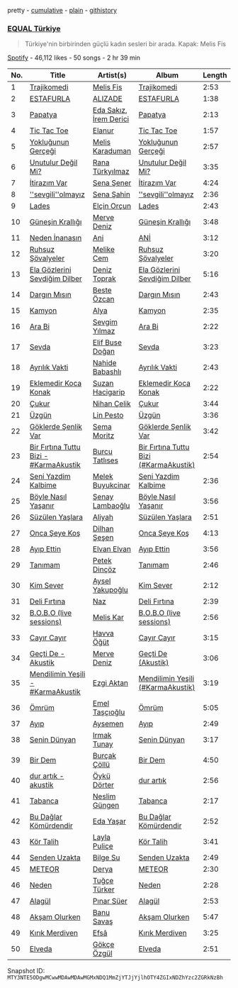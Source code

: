 pretty - [cumulative](/playlists/cumulative/37i9dQZF1DX3aD9A9aINSs.md) - [plain](/playlists/plain/37i9dQZF1DX3aD9A9aINSs) - [githistory](https://github.githistory.xyz/mackorone/spotify-playlist-archive/blob/main/playlists/plain/37i9dQZF1DX3aD9A9aINSs)

### [EQUAL Türkiye](https://open.spotify.com/playlist/37i9dQZF1DX3aD9A9aINSs)

> Türkiye'nin birbirinden güçlü kadın sesleri bir arada\. Kapak: Melis Fis

[Spotify](https://open.spotify.com/user/spotify) - 46,112 likes - 50 songs - 2 hr 39 min

| No. | Title | Artist(s) | Album | Length |
|---|---|---|---|---|
| 1 | [Trajikomedi](https://open.spotify.com/track/5KvQtUK14fbyFmZjeaBc1g) | [Melis Fis](https://open.spotify.com/artist/59P035Jvn8eSY86obDOHZ8) | [Trajikomedi](https://open.spotify.com/album/1fOUfo9SzGYY2PIi1Ndzr6) | 2:53 |
| 2 | [ESTAFURLA](https://open.spotify.com/track/67FQS0mvwg4j5LgdlTwJuc) | [ALIZADE](https://open.spotify.com/artist/1EPZusBDP8yewhsaKtwktz) | [ESTAFURLA](https://open.spotify.com/album/3iyn3IpyDYMy3myhSUWxXz) | 1:38 |
| 3 | [Papatya](https://open.spotify.com/track/47U5AMz7woJyKLHxS0O2ls) | [Eda Sakız](https://open.spotify.com/artist/43kof4zqki1s51xx3bX8wB), [İrem Derici](https://open.spotify.com/artist/5h2jTdwf4p0dM34aBykPzZ) | [Papatya](https://open.spotify.com/album/1xN56GvfzfZVJOTJzuUp18) | 2:13 |
| 4 | [Tic Tac Toe](https://open.spotify.com/track/7LtQ8WHtG0gfXmzoFF7u8H) | [Elanur](https://open.spotify.com/artist/33FCgXF01vOfBtjoul6ne1) | [Tic Tac Toe](https://open.spotify.com/album/76V2MTtNV4nPbvwnDnsWWc) | 1:57 |
| 5 | [Yokluğunun Gerçeği](https://open.spotify.com/track/1JChkr6F2KvGzddhWNIR4Y) | [Melis Karaduman](https://open.spotify.com/artist/0aM5REcXSL40rNGsyCSxNG) | [Yokluğunun Gerçeği](https://open.spotify.com/album/4LzORgKHZ3u3NS0jYZYxOS) | 2:57 |
| 6 | [Unutulur Değil Mi?](https://open.spotify.com/track/5tGp0BntYrg5aVBkUiGqhQ) | [Rana Türkyılmaz](https://open.spotify.com/artist/71B1UV4HrPQk6TdNHM3h9h) | [Unutulur Değil Mi?](https://open.spotify.com/album/16VaDufn3R9KOxKm0xFuRp) | 3:35 |
| 7 | [İtirazım Var](https://open.spotify.com/track/4kyTxHKWE9I2SWmlziSXFL) | [Sena Şener](https://open.spotify.com/artist/7CW2eGwAuElNq09rVtZYsM) | [İtirazım Var](https://open.spotify.com/album/7bLfW8C65RnaCTNshSAoc2) | 4:24 |
| 8 | [''sevgili''olmayız](https://open.spotify.com/track/5gv8GyPNssjxd27k3V5RK1) | [Sena Şahin](https://open.spotify.com/artist/40VwjQ6yxDV90bjbDU124W) | [''sevgili''olmayız](https://open.spotify.com/album/1nZ6F0wEQWQjtOCGX4bV2L) | 2:36 |
| 9 | [Lades](https://open.spotify.com/track/146ZJWeUOwLdDYPGouW1vy) | [Elçin Orçun](https://open.spotify.com/artist/1e6JMnBTnlsmLfUIshPefJ) | [Lades](https://open.spotify.com/album/64RBO6WoLR3u0Vof4yZLTq) | 2:43 |
| 10 | [Güneşin Krallığı](https://open.spotify.com/track/1guiuP9LqaodDBLC5K7Y8Z) | [Merve Deniz](https://open.spotify.com/artist/0bL7vu8m0DXhsh3NJFaoAK) | [Güneşin Krallığı](https://open.spotify.com/album/1unYdZs58eysCceJKKXM4G) | 3:48 |
| 11 | [Neden İnanasın](https://open.spotify.com/track/7JSl9VxIl9M6Jq8NFrhGUC) | [Ani](https://open.spotify.com/artist/1w7GXnVAbouWJoSGQ1gSJz) | [ANİ](https://open.spotify.com/album/5bELaeJr7w7NMEhF0HBq7e) | 3:12 |
| 12 | [Ruhsuz Şövalyeler](https://open.spotify.com/track/5WovpRu5ysYQepZAsIq1iJ) | [Melike Cem](https://open.spotify.com/artist/4KWDW1O48FFRbtgsjgBSVr) | [Ruhsuz Şövalyeler](https://open.spotify.com/album/7tbTtbTnbmzVeyXmYENmux) | 3:20 |
| 13 | [Ela Gözlerini Sevdiğim Dilber](https://open.spotify.com/track/1bzcB5hJy2zbk1aJgifdde) | [Deniz Toprak](https://open.spotify.com/artist/1qUlrOW3z1Vv771xYHrbDm) | [Ela Gözlerini Sevdiğim Dilber](https://open.spotify.com/album/5PO7n7Hfgt2x71NmlsZqhU) | 5:16 |
| 14 | [Dargın Mısın](https://open.spotify.com/track/7H50YhXjELyEtaW447KGpb) | [Beste Özcan](https://open.spotify.com/artist/1rtpb0G8p5iwUXRywzRjbp) | [Dargın Mısın](https://open.spotify.com/album/06GKHZHi38d7tVuuyGoIRF) | 2:43 |
| 15 | [Kamyon](https://open.spotify.com/track/2YZRWcyz7T79MbBlzOCHDn) | [Alya](https://open.spotify.com/artist/44KujdHA0ZaOgGzyaAdXmu) | [Kamyon](https://open.spotify.com/album/3ljRCgYDQa9h0zGbS0s96F) | 2:35 |
| 16 | [Ara Bi](https://open.spotify.com/track/3PUOmLHVkydZttKj7m0dOX) | [Sevgim Yılmaz](https://open.spotify.com/artist/1oh1jFXcJYVg7g1E2Yb3PO) | [Ara Bi](https://open.spotify.com/album/0xfhnJZjJdQVwqSe5ZyTvv) | 2:22 |
| 17 | [Sevda](https://open.spotify.com/track/5jTY0bHAEcCDrU90sNz8AX) | [Elif Buse Doğan](https://open.spotify.com/artist/56hgP8k96P8s7hQyMvXCHS) | [Sevda](https://open.spotify.com/album/5HMg3wldkDnQ9NOPJ4wR5d) | 3:23 |
| 18 | [Ayrılık Vakti](https://open.spotify.com/track/0IqvTDBYYI3BnoDJesBIAC) | [Nahide Babashlı](https://open.spotify.com/artist/1mvxj5GtTiRhQ3G3qeVCJj) | [Ayrılık Vakti](https://open.spotify.com/album/048nYURMaXBS0zfQ6bkqmb) | 2:43 |
| 19 | [Eklemedir Koca Konak](https://open.spotify.com/track/7hV6xvDu56cFrhoetb5G8C) | [Suzan Hacigarip](https://open.spotify.com/artist/70sxCmeoRmcpTdH4atqPDV) | [Eklemedir Koca Konak](https://open.spotify.com/album/5cZ04buMsY6k7FZFEkrVta) | 2:22 |
| 20 | [Çukur](https://open.spotify.com/track/3rCS5CHbl7mlCgXMJhggTn) | [Nihan Çelik](https://open.spotify.com/artist/2sJhBSO8uHc9oGynn8BkyW) | [Çukur](https://open.spotify.com/album/4IMFKF06bg7mwgzmlJDyWa) | 3:44 |
| 21 | [Üzgün](https://open.spotify.com/track/2LOf0Z0DXw5ShICCGCTZls) | [Lin Pesto](https://open.spotify.com/artist/37xM7I9e6MS4pyOWpzUqYo) | [Üzgün](https://open.spotify.com/album/61SImW07mPfPGBQn1IsIjK) | 3:36 |
| 22 | [Göklerde Şenlik Var](https://open.spotify.com/track/5hoEkCTinhRGL92f1Ml0cj) | [Sema Moritz](https://open.spotify.com/artist/0kU5u4DbKG5hR5AEHsMKcK) | [Göklerde Şenlik Var](https://open.spotify.com/album/0vwQ54H0GjDDvHTqo4e69s) | 3:42 |
| 23 | [Bir Fırtına Tuttu Bizi \- \#KarmaAkustik](https://open.spotify.com/track/6NlYknUqMAntOCW710Acrp) | [Burcu Tatlıses](https://open.spotify.com/artist/5zSwFVgHcKDAYoVgoOCN07) | [Bir Fırtına Tuttu Bizi \(\#KarmaAkustik\)](https://open.spotify.com/album/3qqUrpQwf9ga08ee92J1g5) | 2:54 |
| 24 | [Seni Yazdim Kalbime](https://open.spotify.com/track/36CVWk61yphs52AkVxmAIm) | [Melek Buyukcinar](https://open.spotify.com/artist/78KjGfcStjYc9g7wns6Rka) | [Seni Yazdim Kalbime](https://open.spotify.com/album/7xuqCxi6d4sduUKZ5sUWx7) | 2:36 |
| 25 | [Böyle Nasıl Yaşanır](https://open.spotify.com/track/1cGHhGciQ4AgNYP27E3dj9) | [Şenay Lambaoğlu](https://open.spotify.com/artist/3TBKeKodYFrl3UaYKTcapT) | [Böyle Nasıl Yaşanır](https://open.spotify.com/album/1kTnWLu6qvJd6ntVPazpAK) | 3:56 |
| 26 | [Süzülen Yaşlara](https://open.spotify.com/track/1RwB17NS8GGOoOZM5vSBH8) | [Aliyah](https://open.spotify.com/artist/2kkeivLGN3OVvEsbAwY6J0) | [Süzülen Yaşlara](https://open.spotify.com/album/2sdcNMlmWGg047swJ9o4wL) | 2:51 |
| 27 | [Onca Şeye Koş](https://open.spotify.com/track/0DQgXG8AevERU7tFlYqhKh) | [Dilhan Şeşen](https://open.spotify.com/artist/3Xq8A0LnlgWAIFOaRM6LE1) | [Onca Şeye Koş](https://open.spotify.com/album/4aZ5srFe0KBszExWJH81Pv) | 4:13 |
| 28 | [Ayıp Ettin](https://open.spotify.com/track/5gh4qxTsz5fPRPDwkoQv12) | [Elvan Elvan](https://open.spotify.com/artist/0t2P5mPqFnG1RxqK6s93zW) | [Ayıp Ettin](https://open.spotify.com/album/7BiCiybXbM9VMgiIlsNHlx) | 3:56 |
| 29 | [Tanımam](https://open.spotify.com/track/50VihOJg07rKFHFjmxjPH4) | [Petek Dinçöz](https://open.spotify.com/artist/3v23sHokmHxpTMLEzCWwYn) | [Tanımam](https://open.spotify.com/album/0uKTYg2sj8tkcOhkWg93WW) | 2:46 |
| 30 | [Kim Sever](https://open.spotify.com/track/1SoTKkSyoBtbCQJ0Fpf2az) | [Aysel Yakupoğlu](https://open.spotify.com/artist/2ZXIEujgkSOHFk47ra8Z1m) | [Kim Sever](https://open.spotify.com/album/7eoz55n3wf1UtB3gK8yY8M) | 2:12 |
| 31 | [Deli Fırtına](https://open.spotify.com/track/0L1bWhtfZCY5gWAlT9Plnz) | [Naz](https://open.spotify.com/artist/64iFKhLP2ou8VZAxiawTcw) | [Deli Fırtına](https://open.spotify.com/album/1UrF1N0Z39rMKqLk6TgE9L) | 2:39 |
| 32 | [B.O.B.O \(live sessions\)](https://open.spotify.com/track/1yDbpmJ8bek3N0IsejNazL) | [Melis Kar](https://open.spotify.com/artist/4hdeFgoe7zQEJWXVIAm2yj) | [B.O.B.O \(live sessions\)](https://open.spotify.com/album/3qRZE1MX62lqNrLdhFtOmu) | 2:56 |
| 33 | [Cayır Cayır](https://open.spotify.com/track/0Nn8wPe2WOlYwSGQJ6S8bP) | [Havva Öğüt](https://open.spotify.com/artist/3NqPB7QZzHiuI03nZn43Ds) | [Cayır Cayır](https://open.spotify.com/album/3KAMZVz3wjhULsnEnxaiOL) | 3:15 |
| 34 | [Geçti De \- Akustik](https://open.spotify.com/track/7HetnHUt4F1W2oP7RH8vYO) | [Merve Deniz](https://open.spotify.com/artist/0bL7vu8m0DXhsh3NJFaoAK) | [Geçti De \(Akustik\)](https://open.spotify.com/album/3DXfAVSkyfGoJKVskTRJrr) | 3:06 |
| 35 | [Mendilimin Yeşili \- \#KarmaAkustik](https://open.spotify.com/track/4LjanYMI6r5Y8kceTmryjU) | [Ezgi Aktan](https://open.spotify.com/artist/3YWG3RyJkflr9w9LZqK0j8) | [Mendilimin Yeşili \(\#KarmaAkustik\)](https://open.spotify.com/album/2DYdTIB6DNlc4j19eLUXRB) | 3:19 |
| 36 | [Ömrüm](https://open.spotify.com/track/6INX8rXpE5CDHL1t4GlJZR) | [Emel Taşçıoğlu](https://open.spotify.com/artist/2vVuUl99SzbMhufpZb1lPU) | [Ömrüm](https://open.spotify.com/album/3tMVFc47qZnznlJlBwHuDm) | 5:05 |
| 37 | [Ayıp](https://open.spotify.com/track/6k0AbVO6NcY6z8beWT6Xuc) | [Aysemen](https://open.spotify.com/artist/5yWs6I0NML8oUMCdIiKh8s) | [Ayıp](https://open.spotify.com/album/3dIQlngvWJUtUvzwLTEblq) | 2:49 |
| 38 | [Senin Dünyan](https://open.spotify.com/track/0FMEQOGfHm3WGeNTRsWLld) | [Irmak Tunay](https://open.spotify.com/artist/2oDhRySMxapf0wJzysleq3) | [Senin Dünyan](https://open.spotify.com/album/03sRxxq0zrybIdz0XpX2Xv) | 3:17 |
| 39 | [Bir Dem](https://open.spotify.com/track/4WEqiuVPFM4tlixPJTWBOs) | [Burçak Çöllü](https://open.spotify.com/artist/0wJura9f1ols7EtBFQIaw7) | [Bir Dem](https://open.spotify.com/album/6zUEGcOrvq4jrxNuZYOnad) | 4:50 |
| 40 | [dur artık \- akustik](https://open.spotify.com/track/5BY4GuXeTzpS0og2ACqRfo) | [Öykü Dörter](https://open.spotify.com/artist/610R56u4V2V2kVtyLenbFA) | [dur artık](https://open.spotify.com/album/10GF7m0GV1Y14popjHbyFZ) | 2:56 |
| 41 | [Tabanca](https://open.spotify.com/track/33AoPVJmHFHAl1aHrNkVq4) | [Neslim Güngen](https://open.spotify.com/artist/0i0I5knspdhs2LXDdIHCyY) | [Tabanca](https://open.spotify.com/album/716nztP8IaCT6BATlZuMtE) | 2:17 |
| 42 | [Bu Dağlar Kömürdendir](https://open.spotify.com/track/4KVwNlW4453hXIdfoJ1I78) | [Eda Yaşar](https://open.spotify.com/artist/6d8boaFnTT7ixlEdV3Aozs) | [Bu Dağlar Kömürdendir](https://open.spotify.com/album/0MCUl2qfx4LJJ6bfp71Del) | 2:52 |
| 43 | [Kör Talih](https://open.spotify.com/track/63YZ50RJvrbRW9DC1hgcCX) | [Layla Puliçe](https://open.spotify.com/artist/7c4gILi1Wg9B1PpE3h4PbL) | [Kör Talih](https://open.spotify.com/album/0G2Ze9N5VYSPahcWuIwEFz) | 3:41 |
| 44 | [Senden Uzakta](https://open.spotify.com/track/6tFUV5pd7PGJHUWoBZkzUx) | [Bilge Su](https://open.spotify.com/artist/7omNgxR3HnKtIGQHiEW8eY) | [Senden Uzakta](https://open.spotify.com/album/4gGjQ9eWp0JAbDWNJNpW8e) | 2:49 |
| 45 | [METEOR](https://open.spotify.com/track/2LJAA4pCzX9rObFadLgNCD) | [Derya](https://open.spotify.com/artist/5it9qIu8CTdgxoQFVy3bZW) | [METEOR](https://open.spotify.com/album/2cIneBUzj74GBrOiIy7aZa) | 2:30 |
| 46 | [Neden](https://open.spotify.com/track/6fJvg1n95FCu6vRB2xP1dH) | [Tuğçe Türker](https://open.spotify.com/artist/6Z8HhuPI82uubrWMs7BymI) | [Neden](https://open.spotify.com/album/3Oirxdyhh5XqN5FNtToPIz) | 2:28 |
| 47 | [Alagül](https://open.spotify.com/track/0lT1I6UW1Q2jaHdZfhOEBj) | [Pınar Süer](https://open.spotify.com/artist/0IfUkADV3FdxlKfbH8BELX) | [Alagül](https://open.spotify.com/album/4x7Rin42PqqFydnYDZGqLK) | 2:53 |
| 48 | [Akşam Olurken](https://open.spotify.com/track/6KVpC1duGR1JvcykQhZa4W) | [Banu Savaş](https://open.spotify.com/artist/1Xq37obahBVJDgitdAAGbE) | [Akşam Olurken](https://open.spotify.com/album/1ACkel0M1g5TFAYy0j58g7) | 5:47 |
| 49 | [Kırık Merdiven](https://open.spotify.com/track/3UMkEiZsQHA549vlU7EutD) | [Efsâ](https://open.spotify.com/artist/5jo1BHPnWbejqs7FiDEyp6) | [Kırık Merdiven](https://open.spotify.com/album/2hm8FpmxN0pj5k6Wkkb75x) | 3:25 |
| 50 | [Elveda](https://open.spotify.com/track/6I1T28cMxjcJHlbMqVMX8v) | [Gökçe Özgül](https://open.spotify.com/artist/5zHvcIv8dp2JeSA3oNbJkd) | [Elveda](https://open.spotify.com/album/7H9jbsm1GCdgew8ppu99GD) | 2:51 |

Snapshot ID: `MTY3NTE5ODgwMCwwMDAwMDAwMGMxNDQ1MmZjYTJjYjlhOTY4ZGIxNDZhYzc2ZGRkNzBh`
